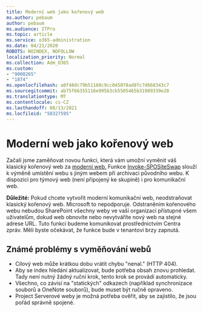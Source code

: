 ```yaml
---
title: Moderní web jako kořenový web
ms.author: pebaum
author: pebaum
ms.audience: ITPro
ms.topic: article
ms.service: o365-administration
ms.date: 04/21/2020
ROBOTS: NOINDEX, NOFOLLOW
localization_priority: Normal
ms.collection: Adm_O365
ms.custom:
- "9000265"
- "1874"
ms.openlocfilehash: a0f48dc79b51168c9cc045078ad8fc7d668343c7
ms.sourcegitcommit: ab75f66355116e995b3cb5505465b31989339e28
ms.translationtype: MT
ms.contentlocale: cs-CZ
ms.lasthandoff: 08/13/2021
ms.locfileid: "58327595"
---
```

# <a name="modern-site-as-root-site"></a>Moderní web jako kořenový web

Začali jsme zaměňovat novou funkci, která vám umožní vyměnit váš klasický kořenový web za [moderní web.](https://docs.microsoft.com/sharepoint/modern-root-site) Funkce [Invoke-SPOSiteSwap](https://docs.microsoft.com/powershell/module/sharepoint-online/invoke-spositeswap?view=sharepoint-ps) slouží k výměně umístění webu s jiným webem při archivaci původního webu. K dispozici pro týmový web (není připojený ke skupině) i pro komunikační web.

**Důležité:** Pokud chcete vytvořit moderní komunikační web, neodstraňovat klasický kořenový web. Microsoft to nepodporuje. Odstraněním kořenového webu nebudou SharePoint všechny weby ve vaší organizaci přístupné všem uživatelům, dokud web obnovíte nebo nevytváříte nový web na stejné adrese URL. Tuto funkci budeme komunikovat prostřednictvím Centra zpráv. Měli byste očekávat, že funkce bude v tenantovi brzy zapnutá.

## <a name="known-issues-with-swapping-sites"></a>Známé problémy s vyměňování webů
- Cílový web může krátkou dobu vrátit chybu "nenal." (HTTP 404).
- Aby se index hledání aktualizovat, bude potřeba obsah znovu prohledat. Tady není nutný žádný ruční krok, tento krok se provádí automaticky.
- Všechno, co závisí na "statických" odkazech (například synchronizace souborů a OneNote souborů), bude muset být ručně opraveno.
- Project Serverové weby je možná potřeba ověřit, aby se zajistilo, že jsou pořád správně spojené. 
